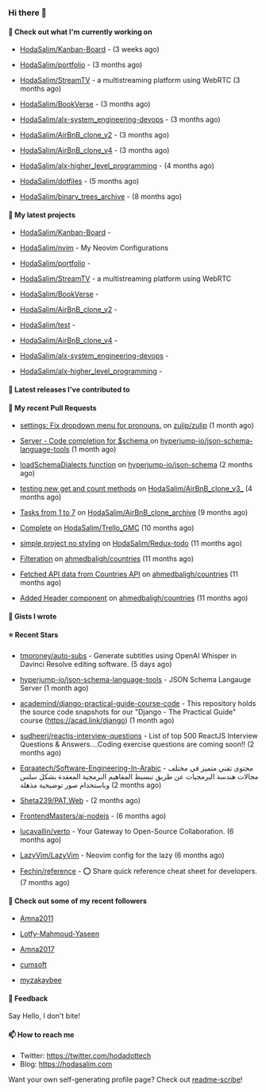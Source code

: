 ### Hi there 👋

#### 👷 Check out what I'm currently working on



- [HodaSalim/Kanban-Board](https://github.com/HodaSalim/Kanban-Board) -  (3 weeks ago)

- [HodaSalim/portfolio](https://github.com/HodaSalim/portfolio) -  (3 months ago)

- [HodaSalim/StreamTV](https://github.com/HodaSalim/StreamTV) - a multistreaming platform using WebRTC (3 months ago)

- [HodaSalim/BookVerse](https://github.com/HodaSalim/BookVerse) -  (3 months ago)

- [HodaSalim/alx-system_engineering-devops](https://github.com/HodaSalim/alx-system_engineering-devops) -  (3 months ago)

- [HodaSalim/AirBnB_clone_v2](https://github.com/HodaSalim/AirBnB_clone_v2) -  (3 months ago)

- [HodaSalim/AirBnB_clone_v4](https://github.com/HodaSalim/AirBnB_clone_v4) -  (3 months ago)

- [HodaSalim/alx-higher_level_programming](https://github.com/HodaSalim/alx-higher_level_programming) -  (4 months ago)

- [HodaSalim/dotfiles](https://github.com/HodaSalim/dotfiles) -  (5 months ago)

- [HodaSalim/binary_trees_archive](https://github.com/HodaSalim/binary_trees_archive) -  (8 months ago)

#### 🌱 My latest projects



- [HodaSalim/Kanban-Board](https://github.com/HodaSalim/Kanban-Board) - 

- [HodaSalim/nvim](https://github.com/HodaSalim/nvim) - My Neovim Configurations 

- [HodaSalim/portfolio](https://github.com/HodaSalim/portfolio) - 

- [HodaSalim/StreamTV](https://github.com/HodaSalim/StreamTV) - a multistreaming platform using WebRTC

- [HodaSalim/BookVerse](https://github.com/HodaSalim/BookVerse) - 

- [HodaSalim/AirBnB_clone_v2](https://github.com/HodaSalim/AirBnB_clone_v2) - 

- [HodaSalim/test](https://github.com/HodaSalim/test) - 

- [HodaSalim/AirBnB_clone_v4](https://github.com/HodaSalim/AirBnB_clone_v4) - 

- [HodaSalim/alx-system_engineering-devops](https://github.com/HodaSalim/alx-system_engineering-devops) - 

- [HodaSalim/alx-higher_level_programming](https://github.com/HodaSalim/alx-higher_level_programming) - 


#### 🔭 Latest releases I've contributed to



#### 🔨 My recent Pull Requests



- [settings: Fix dropdown menu for pronouns.](https://github.com/zulip/zulip/pull/29320) on [zulip/zulip](https://github.com/zulip/zulip) (1 month ago)

- [Server - Code completion for $schema ](https://github.com/hyperjump-io/json-schema-language-tools/pull/27) on [hyperjump-io/json-schema-language-tools](https://github.com/hyperjump-io/json-schema-language-tools) (1 month ago)

- [loadSchemaDialects function](https://github.com/hyperjump-io/json-schema/pull/53) on [hyperjump-io/json-schema](https://github.com/hyperjump-io/json-schema) (2 months ago)

- [testing new get and count methods](https://github.com/HodaSalim/AirBnB_clone_v3_/pull/1) on [HodaSalim/AirBnB_clone_v3_](https://github.com/HodaSalim/AirBnB_clone_v3_) (4 months ago)

- [Tasks from 1 to 7](https://github.com/HodaSalim/AirBnB_clone_archive/pull/3) on [HodaSalim/AirBnB_clone_archive](https://github.com/HodaSalim/AirBnB_clone_archive) (9 months ago)

- [Complete](https://github.com/HodaSalim/Trello_GMC/pull/1) on [HodaSalim/Trello_GMC](https://github.com/HodaSalim/Trello_GMC) (10 months ago)

- [simple project no styling](https://github.com/HodaSalim/Redux-todo/pull/1) on [HodaSalim/Redux-todo](https://github.com/HodaSalim/Redux-todo) (11 months ago)

- [Filteration](https://github.com/ahmedbaligh/countries/pull/8) on [ahmedbaligh/countries](https://github.com/ahmedbaligh/countries) (11 months ago)

- [Fetched API data from Countries API](https://github.com/ahmedbaligh/countries/pull/6) on [ahmedbaligh/countries](https://github.com/ahmedbaligh/countries) (11 months ago)

- [Added Header component](https://github.com/ahmedbaligh/countries/pull/5) on [ahmedbaligh/countries](https://github.com/ahmedbaligh/countries) (11 months ago)


#### 📓 Gists I wrote



#### ⭐ Recent Stars



- [tmoroney/auto-subs](https://github.com/tmoroney/auto-subs) - Generate subtitles using OpenAI Whisper in Davinci Resolve editing software. (5 days ago)

- [hyperjump-io/json-schema-language-tools](https://github.com/hyperjump-io/json-schema-language-tools) - JSON Schema Langauge Server (1 month ago)

- [academind/django-practical-guide-course-code](https://github.com/academind/django-practical-guide-course-code) - This repository holds the source code snapshots for our &#34;Django - The Practical Guide&#34; course (https://acad.link/django) (1 month ago)

- [sudheerj/reactjs-interview-questions](https://github.com/sudheerj/reactjs-interview-questions) - List of top 500 ReactJS Interview Questions &amp; Answers....Coding exercise questions are coming soon!! (2 months ago)

- [Eqraatech/Software-Engineering-In-Arabic](https://github.com/Eqraatech/Software-Engineering-In-Arabic) - محتوى تقني متميز في مختلف مجالات هندسة البرمجيات عن طريق تبسيط المفاهيم البرمجية المعقدة بشكل سلس وباستخدام صور توضيحية مذهلة (2 months ago)

- [Sheta239/PAT.Web](https://github.com/Sheta239/PAT.Web) -  (2 months ago)

- [FrontendMasters/ai-nodejs](https://github.com/FrontendMasters/ai-nodejs) -  (6 months ago)

- [lucavallin/verto](https://github.com/lucavallin/verto) - Your Gateway to Open-Source Collaboration. (6 months ago)

- [LazyVim/LazyVim](https://github.com/LazyVim/LazyVim) - Neovim config for the lazy (6 months ago)

- [Fechin/reference](https://github.com/Fechin/reference) - ⭕ Share quick reference cheat sheet for developers. (7 months ago)


#### 👯 Check out some of my recent followers



- [Amna2011](https://github.com/Amna2011)

- [Lotfy-Mahmoud-Yaseen](https://github.com/Lotfy-Mahmoud-Yaseen)

- [Amna2017](https://github.com/Amna2017)

- [cumsoft](https://github.com/cumsoft)

- [myzakaybee](https://github.com/myzakaybee)

#### 💬 Feedback

Say Hello, I don't bite!

#### 📫 How to reach me

- Twitter: https://twitter.com/hodadottech
- Blog: https://hodasalim.com

Want your own self-generating profile page? Check out [readme-scribe](https://github.com/muesli/readme-scribe)!


